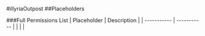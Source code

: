 #illyriaOutpost
##Placeholders

###Full Permissions List
| Placeholder | Description |
| ----------- | ----------- |
|  |  |
